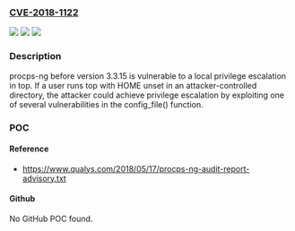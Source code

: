 ### [CVE-2018-1122](https://cve.mitre.org/cgi-bin/cvename.cgi?name=CVE-2018-1122)
![](https://img.shields.io/static/v1?label=Product&message=procps-ng%2C%20procps&color=blue)
![](https://img.shields.io/static/v1?label=Version&message=n%2Fa&color=blue)
![](https://img.shields.io/static/v1?label=Vulnerability&message=CWE-829&color=brighgreen)

### Description

procps-ng before version 3.3.15 is vulnerable to a local privilege escalation in top. If a user runs top with HOME unset in an attacker-controlled directory, the attacker could achieve privilege escalation by exploiting one of several vulnerabilities in the config_file() function.

### POC

#### Reference
- https://www.qualys.com/2018/05/17/procps-ng-audit-report-advisory.txt

#### Github
No GitHub POC found.

